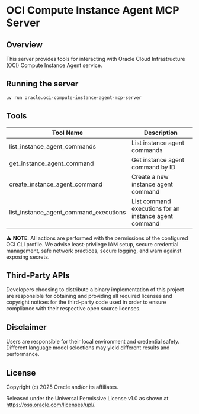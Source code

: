 # OCI Compute Instance Agent MCP Server

## Overview

This server provides tools for interacting with Oracle Cloud Infrastructure (OCI) Compute Instance Agent service.

## Running the server

```sh
uv run oracle.oci-compute-instance-agent-mcp-server
```

## Tools

| Tool Name | Description |
| --- | --- |
| list_instance_agent_commands | List instance agent commands |
| get_instance_agent_command | Get instance agent command by ID |
| create_instance_agent_command | Create a new instance agent command |
| list_instance_agent_command_executions | List command executions for an instance agent command |

⚠️ **NOTE**: All actions are performed with the permissions of the configured OCI CLI profile. We advise least-privilege IAM setup, secure credential management, safe network practices, secure logging, and warn against exposing secrets.

## Third-Party APIs

Developers choosing to distribute a binary implementation of this project are responsible for obtaining and providing all required licenses and copyright notices for the third-party code used in order to ensure compliance with their respective open source licenses.

## Disclaimer

Users are responsible for their local environment and credential safety. Different language model selections may yield different results and performance.

## License

Copyright (c) 2025 Oracle and/or its affiliates.
 
Released under the Universal Permissive License v1.0 as shown at  
<https://oss.oracle.com/licenses/upl/>.
